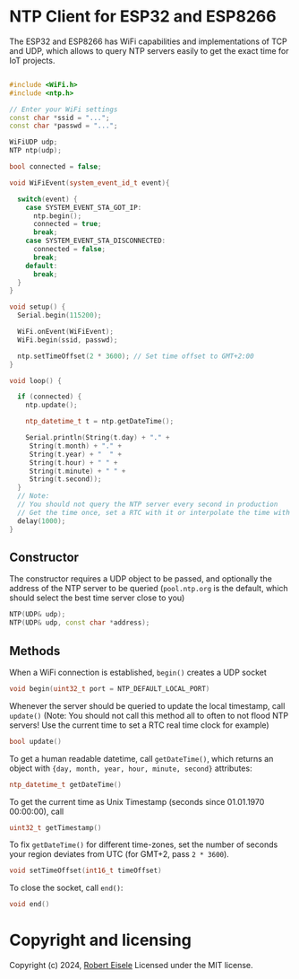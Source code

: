 # NTP Client for ESP32 and ESP8266

The ESP32 and ESP8266 has WiFi capabilities and implementations of TCP and UDP, which allows to query NTP servers easily to get the exact time for IoT projects.

```cpp

#include <WiFi.h>
#include <ntp.h>

// Enter your WiFi settings
const char *ssid = "...";
const char *passwd = "...";

WiFiUDP udp;
NTP ntp(udp);

bool connected = false;

void WiFiEvent(system_event_id_t event){

  switch(event) {
    case SYSTEM_EVENT_STA_GOT_IP:
      ntp.begin();
      connected = true;
      break;
    case SYSTEM_EVENT_STA_DISCONNECTED:
      connected = false;
      break;
    default:
      break;
  }
}

void setup() {
  Serial.begin(115200);

  WiFi.onEvent(WiFiEvent);
  WiFi.begin(ssid, passwd);

  ntp.setTimeOffset(2 * 3600); // Set time offset to GMT+2:00
}

void loop() {

  if (connected) {
    ntp.update();

    ntp_datetime_t t = ntp.getDateTime();

    Serial.println(String(t.day) + "." +
     String(t.month) + "." +
     String(t.year) + "  " +
     String(t.hour) + " " +
     String(t.minute) + " " +
     String(t.second));
  }
  // Note:
  // You should not query the NTP server every second in production
  // Get the time once, set a RTC with it or interpolate the time with millis() or something
  delay(1000);
}
```

## Constructor

The constructor requires a UDP object to be passed, and optionally the address of the NTP server to be queried (`pool.ntp.org` is the default, which should select the best time server close to you)

```cpp
NTP(UDP& udp);
NTP(UDP& udp, const char *address);
```

## Methods

When a WiFi connection is established, `begin()` creates a UDP socket

```cpp
void begin(uint32_t port = NTP_DEFAULT_LOCAL_PORT)
```

Whenever the server should be queried to update the local timestamp, call `update()` (Note: You should not call this method all to often to not flood NTP servers! Use the current time to set a RTC real time clock for example)

```cpp
bool update()
```

To get a human readable datetime, call `getDateTime()`, which returns an object with `{day, month, year, hour, minute, second}` attributes:

```cpp
ntp_datetime_t getDateTime()
```

To get the current time as Unix Timestamp (seconds since 01.01.1970 00:00:00), call

```cpp
uint32_t getTimestamp()
```

To fix `getDateTime()` for different time-zones, set the number of seconds your region deviates from UTC (for GMT+2, pass `2 * 3600`).

```cpp
void setTimeOffset(int16_t timeOffset)
```

To close the socket, call `end()`:

```cpp
void end()
```



Copyright and licensing
===
Copyright (c) 2024, [Robert Eisele](https://raw.org/)
Licensed under the MIT license.
